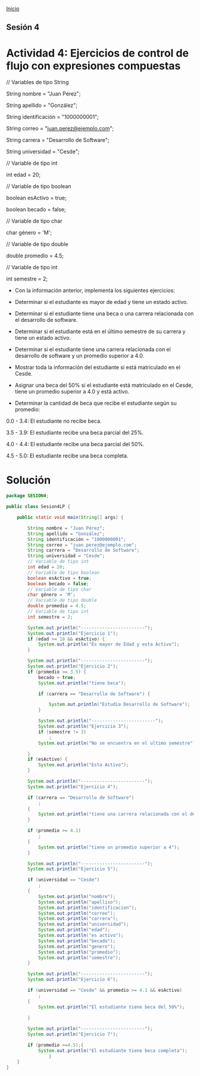 <!-- No borrar o modificar -->
[Inicio](./index.md)

## Sesión 4

# Actividad 4: Ejercicios de control de flujo con expresiones compuestas


// Variables de tipo String

String nombre = "Juan Pérez";

String apellido = "González";

String identificación = "1000000001";

String correo = "juan.perez@ejemplo.com";

String carrera = "Desarrollo de Software";

String universidad = "Cesde";

// Variable de tipo int

int edad = 20;

// Variable de tipo boolean

boolean esActivo = true;

boolean becado = false;

// Variable de tipo char

char género = 'M';

// Variable de tipo double

double promedio = 4.5;

// Variable de tipo int

int semestre = 2;


 - Con la información anterior, implementa los siguientes ejercicios:


 - Determinar si el estudiante es mayor de edad y tiene un estado activo.
 - Determinar si el estudiante tiene una beca o una carrera relacionada con el desarrollo de software.
 - Determinar si el estudiante está en el último semestre de su carrera y tiene un estado activo.
 - Determinar si el estudiante tiene una carrera relacionada con el desarrollo de software y un promedio superior a 4.0.
 - Mostrar toda la información del estudiante si está matriculado en el Cesde.
 - Asignar una beca del 50% si el estudiante está matriculado en el Cesde, tiene un promedio superior a 4.0 y está activo.
 - Determinar la cantidad de beca que recibe el estudiante según su promedio:

0.0 - 3.4: El estudiante no recibe beca.

3.5 - 3.9: El estudiante recibe una beca parcial del 25%.

4.0 - 4.4: El estudiante recibe una beca parcial del 50%.

4.5 - 5.0: El estudiante recibe una beca completa.


# Solución


```java
package SESION4;

public class Sesion4LP {

    public static void main(String[] args) {

        String nombre = "Juan Pérez";
        String apellido = "González";
        String identificación = "1000000001";
        String correo = "juan.perez@ejemplo.com";
        String carrera = "Desarrollo de Software";
        String universidad = "Cesde";
        // Variable de tipo int
        int edad = 20;
        // Variable de tipo boolean
        boolean esActivo = true;
        boolean becado = false;
        // Variable de tipo char
        char género = 'M';
        // Variable de tipo double
        double promedio = 4.5;
        // Variable de tipo int
        int semestre = 2;

        System.out.println("------------------------");
        System.out.println("Ejercicio 1");
        if (edad >= 18 && esActivo) {
            System.out.println("Es mayor de Edad y esta Activo");
        }

        System.out.println("------------------------");
        System.out.println("Ejercicio 2");
        if (promedio >= 3.5) {
            becado = true;
            System.out.println("tiene beca");

            if (carrera == "Desarrollo de Software") {

                System.out.println("Estudia Desarrollo de Software");
            }

            System.out.println("------------------------");
            System.out.println("Ejercicio 3");
            if (semestre != 3)
                ;
            System.out.println("No se encuentra en el ultimo semestre");

        }
        if (esActivo) {
            System.out.println("Esta Activo");
        }

        System.out.println("------------------------");
        System.out.println("Ejercicio 4");

        if (carrera == "Desarrollo de Software")
            ;
        {
            System.out.println("tiene una carrera relacionada con el desarrollo de software");
        }

        if (promedio >= 4.1)
            ;
        {
            System.out.println("tiene un promedio superior a 4");
        }

        System.out.println("------------------------");
        System.out.println("Ejercicio 5");

        if (universidad == "Cesde")
            ;
        {
            System.out.println("nombre");
            System.out.println("apelliso");
            System.out.println("identificacion");
            System.out.println("correo");
            System.out.println("carrera");
            System.out.println("universidad");
            System.out.println("edad");
            System.out.println("es activo");
            System.out.println("becado");
            System.out.println("genero");
            System.out.println("promedio");
            System.out.println("semestre");
        }

        System.out.println("------------------------");
        System.out.println("Ejercicio 6");

        if (universidad == "Cesde" && promedio >= 4.1 && esActivo)
            ;
        {
            System.out.println("El estudiante tiene beca del 50%");
        
        }

        System.out.println("------------------------");
        System.out.println("Ejercicio 7");

        if (promedio >=4.5);{
            System.out.println("El estudiante tiene beca completa");
                }
    }
}



```










